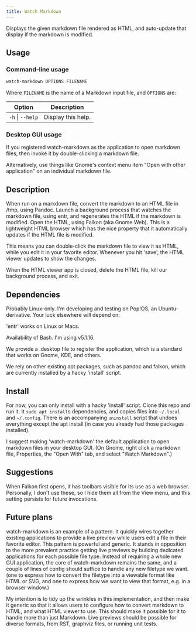 ```yaml
---
title: Watch Markdown
---
```


Displays the given markdown file rendered as HTML, and auto-update that display
if the markdown is modified.

## Usage

### Command-line usage

```bash
watch-markdown OPTIONS FILENAME
```

Where `FILENAME` is the name of a Markdown input file, and `OPTIONS` are:

Option           | Description
-----------------|----------------------
`-h` \| `--help` | Display this help.

### Desktop GUI usage

If you registered watch-markdown as the application to open markdown files,
then invoke it by double-clicking a markdown file.

Alternatively, use things like Gnome's context menu item "Open with other
application" on an individual markdown file.

## Description

When run on a markdown file, convert the markdown to an HTML file in /tmp,
using Pandoc. Launch a background process that watches the markdown file, using
entr, and regenerates the HTML if the markdown is modified. Open the
HTML, using Falkon (aka Gnome Web). This is a lightweight HTML browser which
has the nice property that it automatically updates if the HTML file is
modified.

This means you can double-click the markdown file to view it as HTML, while you
edit it in your favorite editor. Whenever you hit 'save', the HTML viewer
updates to show the changes.

When the HTML viewer app is closed, delete the HTML file, kill our background
process, and exit.

## Dependencies

Probably Linux-only. I'm developing and testing on Pop!OS, an
Ubuntu-derivative. Your luck elsewhere will depend on:

'entr' works on Linux or Macs.

Availability of Bash. I'm using v5.1.16.

We provide a .desktop file to register the application, which is a standard
that works on Gnome, KDE, and others.

We rely on other existing apt packages, such as pandoc and falkon, which are
currently installed by a hacky 'install' script.

## Install

For now, you can only install with a hacky 'install' script. Clone this repo
and run it. It `sudo apt install`s dependencies, and copies files into
`~/.local` and `~/.config`. There is an accompanying `uninstall` script that
undoes everything except the apt install (in case you already had those
packages installed).

I suggest making 'watch-markdown' the default application to open markdown
files in your desktop GUI. (On Gnome, right click a markdown file, Properties,
the "Open With" tab, and select "Watch Markdown".)

## Suggestions

When Falkon first opens, it has toolbars visible for its use as a web browser.
Personally, I don't use these, so I hide them all from the View menu, and this
setting persists for future invocations.

## Future plans

watch-markdown is an example of a pattern. It quickly wires together existing
applications to provide a live preview while users edit a file in their
favorite editor. This pattern is powerful and generic. It stands in opposition
to the more prevalent practice getting live previews by building dedicated
applications for each possible file type. Instead of requiring a whole new GUI
application, the core of watch-markdown remains the same, and a couple of lines
of config should suffice to handle any new filetype we want. (one to express
how to convert the filetype into a viewable format like HTML or SVG, and one to
express how we want to view that format, e.g. in a browser window.)

My intention is to tidy up the wrinkles in this implementation, and then make
it generic so that it allows users to configure how to convert markdown to
HTML, and what HTML viewer to use. This should make it possible for it to
handle more than just Markdown. Live previews should be possible for diverse
formats, from RST, graphviz files, or running unit tests.

